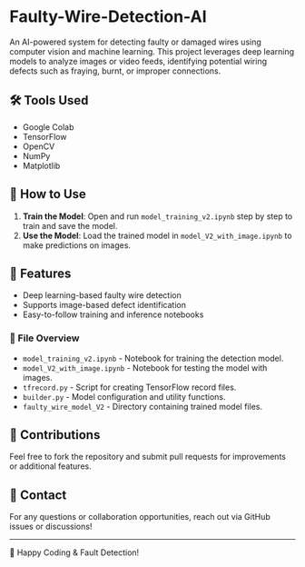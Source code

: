 # Faulty-Wire-Detection-AI
An AI-powered system for detecting faulty or damaged wires using computer vision and machine learning. This project leverages deep learning models to analyze images or video feeds, identifying potential wiring defects such as fraying, burnt, or improper connections.

## 🛠 Tools Used
- Google Colab
- TensorFlow
- OpenCV
- NumPy
- Matplotlib

## 📌 How to Use
1. **Train the Model**: Open and run `model_training_v2.ipynb` step by step to train and save the model.
2. **Use the Model**: Load the trained model in `model_V2_with_image.ipynb` to make predictions on images.

## 🚀 Features
- Deep learning-based faulty wire detection
- Supports image-based defect identification
- Easy-to-follow training and inference notebooks

### 📂 File Overview
- `model_training_v2.ipynb` - Notebook for training the detection model.
- `model_V2_with_image.ipynb` - Notebook for testing the model with images.
- `tfrecord.py` - Script for creating TensorFlow record files.
- `builder.py` - Model configuration and utility functions.
- `faulty_wire_model_V2` - Directory containing trained model files.

## 🤝 Contributions
Feel free to fork the repository and submit pull requests for improvements or additional features.

## 📢 Contact
For any questions or collaboration opportunities, reach out via GitHub issues or discussions!

---

🚀 Happy Coding & Fault Detection!

